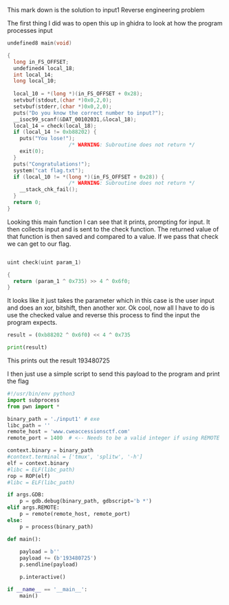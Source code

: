 This mark down is the solution to input1 Reverse engineering problem

The first thing I did was to open this up in ghidra to look at how the program processes input

```C
undefined8 main(void)

{
  long in_FS_OFFSET;
  undefined4 local_18;
  int local_14;
  long local_10;
  
  local_10 = *(long *)(in_FS_OFFSET + 0x28);
  setvbuf(stdout,(char *)0x0,2,0);
  setvbuf(stderr,(char *)0x0,2,0);
  puts("Do you know the correct number to input?");
  __isoc99_scanf(&DAT_00102031,&local_18);
  local_14 = check(local_18);
  if (local_14 != 0xb88202) {
    puts("You lose!");
                    /* WARNING: Subroutine does not return */
    exit(0);
  }
  puts("Congratulations!");
  system("cat flag.txt");
  if (local_10 != *(long *)(in_FS_OFFSET + 0x28)) {
                    /* WARNING: Subroutine does not return */
    __stack_chk_fail();
  }
  return 0;
}
```

Looking this main function I can see that it prints, prompting for input. It then collects input and is sent to the check function. The returned value of that function is then saved and compared to a value. If we pass that check we can get to our flag.

```C

uint check(uint param_1)

{
  return (param_1 ^ 0x735) >> 4 ^ 0x6f0;
}
```

It looks like it just takes the parameter which in this case is the user input and does an xor, bitshift, then another xor. Ok cool, now all I have to do is use the checked value and reverse this process to find the input the program expects.

```python
result = (0xb88202 ^ 0x6f0) << 4 ^ 0x735

print(result)
```

This prints out the result 193480725

I then just use a simple script to send this payload to the program and print the flag
```python
#!/usr/bin/env python3 
import subprocess
from pwn import *

binary_path = './input1' # exe
libc_path = ''
remote_host = 'www.cweaccessionsctf.com'
remote_port = 1400  # <-- Needs to be a valid integer if using REMOTE

context.binary = binary_path
#context.terminal = ['tmux', 'splitw', '-h']
elf = context.binary
#libc = ELF(libc_path)
rop = ROP(elf)
#libc = ELF(libc_path)

if args.GDB:
    p = gdb.debug(binary_path, gdbscript='b *')
elif args.REMOTE:
    p = remote(remote_host, remote_port)
else:
    p = process(binary_path)

def main():
    
    payload = b''
    payload += (b'193480725')
    p.sendline(payload)

    p.interactive()

if __name__ == '__main__':
    main()
```
<!--stackedit_data:
eyJoaXN0b3J5IjpbMTAwNjUzNTc1Miw5NTIyNzk4NTIsLTEwMz
gwNzUyOThdfQ==
-->
